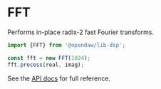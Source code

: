 # FFT

Performs in-place radix-2 fast Fourier transforms.

```ts
import {FFT} from '@opendaw/lib-dsp';

const fft = new FFT(1024);
fft.process(real, imag);
```

See the [API docs](https://opendaw.org/docs/api/dsp/classes/FFT.html) for full reference.

